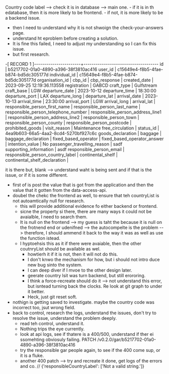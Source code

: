 Country code label --> check it is in database --> main one.
    - if it is in th edatabase, then it is more likely to be frontend.
    - if not, it is more likely to be a backend issue.
- then I need to understand why it is not shwoign the check-your-answers page.
- understand ht eproblem before creating a solution.
- It is fine this failed, I need to adjust my understanding so I can fix this issue.
- but first research.


-[ RECORD 1 ]-----------------------+-------------------------------------
id                                  | b5217702-01a0-4890-a396-38f3810ac416
user_id                             | c15649e4-f8b5-4fae-b874-bd5dc305177d
individual_id                       | c15649e4-f8b5-4fae-b874-bd5dc305177d
organisation_id                     | 
cbp_id                              | 
cbp_response                        | 
created_date                        | 2023-09-25 12:19:36.113558
registration                        | GABCD
craft_type                          | Gulfstream
craft_base                          | LGW
departure_date                      | 2023-10-12
departure_time                      | 18:30:00
departure_port                      | LAX
departure_long                      | 
departure_lat                       | 
arrival_date                        | 2023-10-13
arrival_time                        | 23:30:00
arrival_port                        | LGW
arrival_long                        | 
arrival_lat                         | 
responsible_person_first_name       | 
responsible_person_last_name        | 
responsible_person_telephone_number | 
responsible_person_address_line1    | 
responsible_person_address_line2    | 
responsible_person_town             | 
responsible_person_county           | 
responsible_person_postcode         | 
prohibited_goods                    | 
visit_reason                        | Maintenance
free_circulation                    | 
status_id                           | 4ea9b603-66a5-4aa2-8cd4-5270bf927c6c
goods_declaration                   | 
baggage                             | 
baggage_declaration                 | 
fixed_based_operator                | 
fixed_based_operator_answer         | 
intention_value                     | No
passenger_travelling_reason         | sadf
supporting_information              | asdf
responsible_person_email            | 
responsible_person_country_label    | 
continental_shelf                   | 
continental_shelf_declaration       | 


it is there but, blank --> understand waht is being sent and if that is the issue, or if it is some different.
- first of is post the value that is got from the application and then the value that it gotten from the data-access-api.
- doubel the chekc the frontend as well, to ensure that teh countryList is not autoamtically null for research.
    - this will provide additional evidence fo either backend or frontend.
    - sicne the property si there, there are many ways it could not be avaialble, I need to search them.
    - It is null on the frontend --> my guess is taht the because it is null on the frotnend end or udenifned --> the autocompelte is the problem --> therefore, I should ammend it back to the way it was as well as use the function istead.
    - I hyptoehsis this as it if there were avaiable, then the other coutnryList should be available as wel.
        - howtierh it if it is not, then it will not do this.
        - I don't knwo the mechanism for how, but i should not intro duce new bug sinto the system.
        - I can deep diver if I mvoe to the other design later.
        - geerate country lsit was turn backend, but still erororing.
        - I think a force-recreate should do it --> not understand this error, but isntead turning back the clocks. Re look at git graph to under it better.
        - Heck, just git reset soft.
- nothign is getting saved to investigate. maybe the country code was incorrect too, jsut wrong field.
- back to control, research the logs, understand the issues, don't try to resolve the issue, understand the problem deeply.
    - read teh control, understand it.
    - Nothing trips the eye currently.
    - look at api logs, see if thatere is a 400/500, understand if ther ei ssomehting obviosuly failing.
    PATCH /v0.2.0/gar/b5217702-01a0-4890-a396-38f3810ac416
    - try the responsible gar people again, to see if the 400 come sup, or it is a fluke.
    - another 400 patch --> try and recreate it done, get logs of the errors and co.
    // {'responsibleCountryLabel': ['Not a valid string.']}